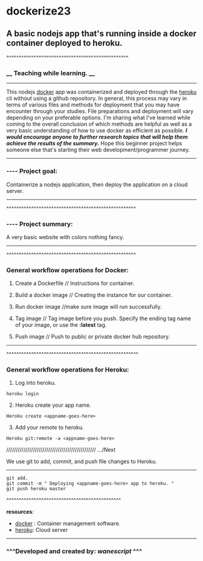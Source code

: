# dockerize23


## __A basic nodejs app that's running inside a docker container deployed to heroku.__

^^^^^^^^^^^^^^^^^^^^^^^^^^^^^^^^^^^^^^^^^^^^^^^^^
### **__ Teaching while learning. __**
 
----

 This nodejs [docker](https://hub.docker.com/) app was containerized and deployed through the [heroku](https://devcenter.heroku.com/articles/getting-started-with-nodejs#set-up) cli without using a github repository. In general, this process may vary in terms of various files and methods for deployment that you may have encounter through your studies. File preparations and deployment will vary depending on your preferable options. I'm sharing what I've learned while coming to the overall conclusion of which methods are helpful as well as a very basic understanding of how to use docker as efficient as possible. ***I would encourage anyone to further research topics that will help them achieve the results of the summary.*** Hope this beginner project helps someone else that's starting their web development/programmer journey.

 ---

 ### **---- Project goal:** 
 Containerize a nodejs application, then deploy the application on a cloud server.

 ---

^^^^^^^^^^^^^^^^^^^^^^^^^^^^^^^^^^^^^^^^^^^^^^^^^^^^

 ### **---- Project summary:** 
 A very basic website with colors nothing fancy.

 ---

^^^^^^^^^^^^^^^^^^^^^^^^^^^^^^^^^^^^^^^^^^^^^^^^^^^^
 ### **General workflow operations for Docker:**
1) Create a Dockerfile  // Instructions for container.

2) Build a docker image // Creating the instance for our container.

3) Run docker image  //make sure image will run successfully.

4) Tag image // Tag image before you push. Specify the ending tag name of your image, or use the **:latest** tag.

5) Push image // Push to public or private docker hub repository.

 ___
^^^^^^^^^^^^^^^^^^^^^^^^^^^^^^^^^^^^^^^^^^^^^^^^^^^^^
 ### **General workflow operations for Heroku:**
1) Log into heroku.

```
heroku login

```

2) Heroku create your app name.

```
Heroku create <appname-goes-here>

```


3) Add your remote to heroku.

```
Heroku git:remote -a <appname-goes-here>

```

///////////////////////////////////////////////
.../Next 

We use git to add, commit, and push file changes to Heroku.
 ___

```
git add.
git commit -m " Deploying <appname-goes-here> app to heroku. "
git push heroku master
```


^^^^^^^^^^^^^^^^^^^^^^^^^^^^^^^^^^^^^^^^^^^^^^

**resources**:

- [docker](https://hub.docker.com/) : Container management software.
- [heroku](https://devcenter.heroku.com/articles/getting-started-with-nodejs#set-up): Cloud server

---

 ### ^^^Developed and created by: ___wanescript___ ^^^